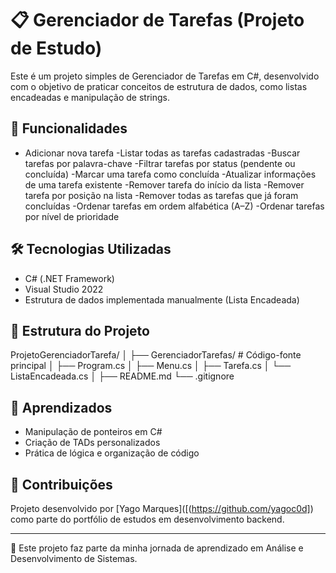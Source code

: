 # 📋 Gerenciador de Tarefas (Projeto de Estudo)

Este é um projeto simples de Gerenciador de Tarefas em C#, desenvolvido com o objetivo de praticar conceitos de estrutura de dados, como listas encadeadas e manipulação de strings.

## 🚀 Funcionalidades

- Adicionar nova tarefa
-Listar todas as tarefas cadastradas
-Buscar tarefas por palavra-chave
-Filtrar tarefas por status (pendente ou concluída)
-Marcar uma tarefa como concluída
-Atualizar informações de uma tarefa existente
-Remover tarefa do início da lista
-Remover tarefa por posição na lista
-Remover todas as tarefas que já foram concluídas
-Ordenar tarefas em ordem alfabética (A–Z)
-Ordenar tarefas por nível de prioridade

## 🛠️ Tecnologias Utilizadas

- C# (.NET Framework)
- Visual Studio 2022
- Estrutura de dados implementada manualmente (Lista Encadeada)

## 📁 Estrutura do Projeto
ProjetoGerenciadorTarefa/
│
├── GerenciadorTarefas/ # Código-fonte principal
│ ├── Program.cs
│ ├── Menu.cs
│ ├── Tarefa.cs
│ └── ListaEncadeada.cs
│
├── README.md
└── .gitignore

## 🧠 Aprendizados

- Manipulação de ponteiros em C#
- Criação de TADs personalizados
- Prática de lógica e organização de código

## 🤝 Contribuições

Projeto desenvolvido por [Yago Marques]([(https://github.com/yagoc0d]) como parte do portfólio de estudos em desenvolvimento backend.

---
📌 Este projeto faz parte da minha jornada de aprendizado em Análise e Desenvolvimento de Sistemas.

